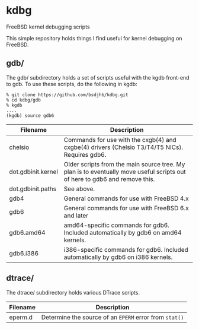 # kdbg
FreeBSD kernel debugging scripts

This simple repository holds things I find useful for kernel debugging on FreeBSD.

## gdb/

The gdb/ subdirectory holds a set of scripts useful with the kgdb front-end to gdb.  To use these scripts, do the following in kgdb:

```
% git clone https://github.com/bsdjhb/kdbg.git
% cd kdbg/gdb
% kgdb
....
(kgdb) source gdb6
```

Filename | Description
--- | ---
chelsio | Commands for use with the cxgb(4) and cxgbe(4) drivers (Chelsio T3/T4/T5 NICs).  Requires gdb6.
dot.gdbinit.kernel | Older scripts from the main source tree.  My plan is to eventually move useful scripts out of here to gdb6 and remove this.
dot.gdbinit.paths | See above.
gdb4 | General commands for use with FreeBSD 4.x
gdb6 | General commands for use with FreeBSD 6.x and later
gdb6.amd64 | amd64-specific commands for gdb6.  Included automatically by gdb6 on amd64 kernels.
gdb6.i386 | i386-specific commands for gdb6.  Included automatically by gdb6 on i386 kernels.

## dtrace/

The dtrace/ subdirectory holds various DTrace scripts.

Filename | Description
--- | ---
eperm.d | Determine the source of an `EPERM` error from `stat()`

